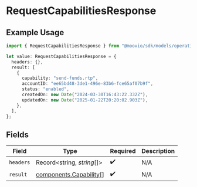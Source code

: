 # RequestCapabilitiesResponse

## Example Usage

```typescript
import { RequestCapabilitiesResponse } from "@moovio/sdk/models/operations";

let value: RequestCapabilitiesResponse = {
  headers: {},
  result: [
    {
      capability: "send-funds.rtp",
      accountID: "ee65bd48-3de1-496e-83b6-fce65af07b9f",
      status: "enabled",
      createdOn: new Date("2024-03-30T16:43:22.332Z"),
      updatedOn: new Date("2025-01-22T20:20:02.903Z"),
    },
  ],
};
```

## Fields

| Field                                                            | Type                                                             | Required                                                         | Description                                                      |
| ---------------------------------------------------------------- | ---------------------------------------------------------------- | ---------------------------------------------------------------- | ---------------------------------------------------------------- |
| `headers`                                                        | Record<string, *string*[]>                                       | :heavy_check_mark:                                               | N/A                                                              |
| `result`                                                         | [components.Capability](../../models/components/capability.md)[] | :heavy_check_mark:                                               | N/A                                                              |